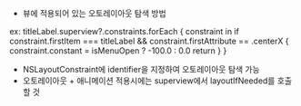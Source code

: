 - 뷰에 적용되어 있는 오토레이아웃 탐색 방법

ex: titleLabel.superview?.constraints.forEach { constraint in
  if constraint.firstItem === titleLabel && 
    constraint.firstAttribute == .centerX {
    constraint.constant = isMenuOpen ? -100.0 : 0.0
    return
  }
}

- NSLayoutConstraint에 identifier을 지정하여 오토레이아웃 탐색 가능
- 오토레이아웃 + 애니메이션 적용시에는 superview에서 layoutIfNeeded를 호출할 것
